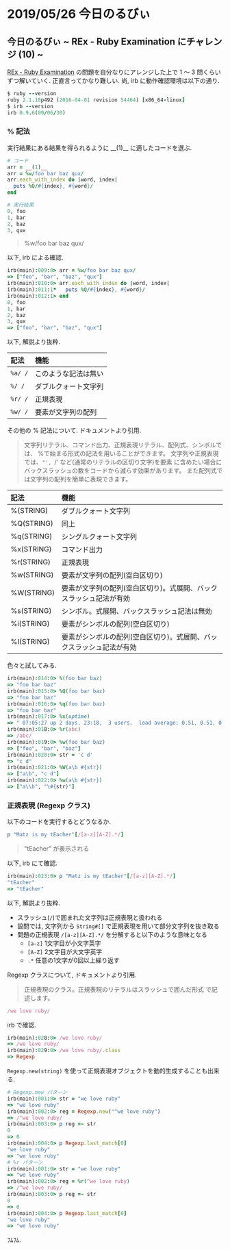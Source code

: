 # 2019/05/26 今日のるびぃ

## 今日のるびぃ ~ REx - Ruby Examination にチャレンジ (10) ~

[REx - Ruby Examination](https://rex.libertyfish.co.jp/) の問題を自分なりにアレンジした上で 1 〜 3 問くらいずつ解いていく. 正直言ってかなり難しい. 尚, irb に動作確認環境は以下の通り.

```ruby
$ ruby --version
ruby 2.1.10p492 (2016-04-01 revision 54464) [x86_64-linux]
$ irb --version
irb 0.9.6(09/06/30)
```

### % 記法

実行結果にある結果を得られるように \_\_(1)\_\_ に適したコードを選ぶ.

```ruby
# コード
arr = __(1)__
arr = %w/foo bar baz qux/
arr.each_with_index do |word, index|
  puts %Q/#{index}, #{word}/
end

# 実行結果
0, foo
1, bar
2, baz
3, qux
```

> %w/foo bar baz qux/

以下, irb による確認.

```ruby
irb(main):009:0> arr = %w/foo bar baz qux/
=> ["foo", "bar", "baz", "qux"]
irb(main):010:0> arr.each_with_index do |word, index|
irb(main):011:1*   puts %Q/#{index}, #{word}/
irb(main):012:1> end
0, foo
1, bar
2, baz
3, qux
=> ["foo", "bar", "baz", "qux"]
```

以下, 解説より抜粋.

| 記法 | 機能 |
|:---|:---|
| `%a/ /` | このような記法は無い|
| `%/ /` | ダブルクォート文字列 |
| `%r/ /` | 正規表現 |
| `%w/ /` | 要素が文字列の配列 |

その他の % 記法について. ドキュメントより引用.

> 文字列リテラル、コマンド出力、正規表現リテラル、配列式、シンボルでは、 %で始まる形式の記法を用いることができます。 文字列や正規表現では、`"', `/' など(通常のリテラルの区切り文字)を要素 に含めたい場合にバックスラッシュの数をコードから減らす効果があります。 また配列式では文字列の配列を簡単に表現できます。

| 記法 | 機能 |
|:---|:---|
| %(STRING) | ダブルクォート文字列 |
| %Q(STRING) | 同上 |
| %q(STRING) | シングルクォート文字列 |
| %x(STRING) | コマンド出力 |
| %r(STRING) | 正規表現 |
| %w(STRING) | 要素が文字列の配列(空白区切り) |
| %W(STRING) | 要素が文字列の配列(空白区切り)。式展開、バックスラッシュ記法が有効 |
| %s(STRING) | シンボル。式展開、バックスラッシュ記法は無効 |
| %i(STRING) | 要素がシンボルの配列(空白区切り) |
| %I(STRING) | 要素がシンボルの配列(空白区切り)。式展開、バックスラッシュ記法が有効 |

色々と試してみる.

```ruby
irb(main):014:0> %(foo bar baz)
=> "foo bar baz"
irb(main):015:0> %Q(foo bar baz)
=> "foo bar baz"
irb(main):016:0> %q(foo bar baz)
=> "foo bar baz"
irb(main):017:0> %x(uptime)
=> " 07:05:27 up 2 days, 23:18,  3 users,  load average: 0.51, 0.51, 0.37\n"
irb(main):018:0> %r(abc)
=> /abc/
irb(main):019:0> %w(foo bar baz)
=> ["foo", "bar", "baz"]
irb(main):020:0> str = 'c d'
=> "c d"
irb(main):021:0> %W(a\b #{str})
=> ["a\b", "c d"]
irb(main):022:0> %w(a\b #{str})
=> ["a\\b", "\#{str}"]
```

### 正規表現 (Regexp クラス)

以下のコードを実行するとどうなるか.

```ruby
p "Matz is my tEacher"[/[a-z][A-Z].*/]
```

> "tEacher" が表示される

以下, irb にて確認.

```ruby
irb(main):023:0> p "Matz is my tEacher"[/[a-z][A-Z].*/]
"tEacher"
=> "tEacher"
```

以下, 解説より抜粋.

* スラッシュ(`/`)で囲まれた文字列は正規表現と扱われる
* 設問では, 文字列から `String#[]` で正規表現を用いて部分文字列を抜き取る
* 問題の正規表現 `/[a-z][A-Z].*/` を分解すると以下のような意味となる
    * `[a-z]` 1文字目が小文字英字
    * `[A-Z]` 2文字目が大文字英字
    * `.*` 任意の1文字が0回以上繰り返す

Regexp クラスについて, ドキュメントより引用.

> 正規表現のクラス。正規表現のリテラルはスラッシュで囲んだ形式 で記述します。

```ruby
/we love ruby/
```

irb で確認.

```ruby
irb(main):028:0> /we love ruby/
=> /we love ruby/
irb(main):029:0> /we love ruby/.class
=> Regexp
```

`Regexp.new(string)` を使って正規表現オブジェクトを動的生成することも出来る.

```ruby
# Regexp.new パターン
irb(main):001:0> str = "we love ruby"
=> "we love ruby"
irb(main):002:0> reg = Regexp.new("^we love ruby")
=> /^we love ruby/
irb(main):003:0> p reg =~ str
0
=> 0
irb(main):004:0> p Regexp.last_match[0]
"we love ruby"
=> "we love ruby"
# %r パターン
irb(main):001:0> str = "we love ruby"
=> "we love ruby"
irb(main):002:0> reg = %r(^we love ruby)
=> /^we love ruby/
irb(main):003:0> p reg =~ str
0
=> 0
irb(main):004:0> p Regexp.last_match[0]
"we love ruby"
=> "we love ruby"
```

ﾌﾑﾌﾑ.
